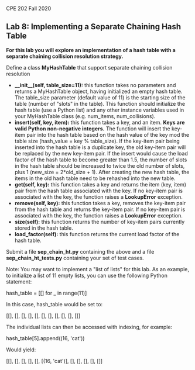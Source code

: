 CPE 202 Fall 2020

## Lab 8: Implementing a Separate Chaining Hash Table

**For this lab you will explore an implementation of a hash table with a separate chaining collision resolution strategy.**

Define a class **MyHashTable** that support separate chaining collision resolution

- **\_\_init\_\_(self, table\_size=11):** this function takes no parameters and returns a MyHashTable object, having initialized an empty hash table. The table\_size parameter (default value of 11) is the starting size of the table (number of &quot;slots&quot; in the table). This function should initialize the hash table (use a Python list) and any other instance variables used in your MyHashTable class (e.g. num\_items, num\_collisions).
- **insert(self, key, item):** this function takes a key, and an item. **Keys are valid Python non-negative integers.** The function will insert the key-item pair into the hash table based on the hash value of the key mod the table size (hash\_value = key % table\_size). If the key-item pair being inserted into the hash table is a duplicate key, the old key-item pair will be replaced by the new key-item pair. If the insert would cause the load factor of the hash table to become greater than 1.5, the number of slots in the hash table should be increased to twice the old number of slots, plus 1 (new\_size = 2\*old\_size + 1). After creating the new hash table, the items in the old hash table need to be rehashed into the new table.
- **get(self, key):** this function takes a key and returns the item (key, item) pair from the hash table associated with the key. If no key-item pair is associated with the key, the function raises a **LookupError** exception.
- **remove(self, key):** this function takes a key, removes the key-item pair from the hash table and returns the key-item pair. If no key-item pair is associated with the key, the function raises a **LookupError** exception.
- **size(self):** this function returns the number of key-item pairs currently stored in the hash table.
- **load\_factor(self):** this function returns the current load factor of the hash table.


Submit a file **sep\_chain\_ht.py** containing the above and a file **sep\_chain\_ht\_tests.py** containing your set of test cases.

Note: You may want to implement a &quot;list of lists&quot; for this lab. As an example, to initialize a list of 11 empty lists, you can use the following Python statement:

hash\_table = [[] for \_ in range(11)]

In this case, hash\_table would be set to:

[[], [], [], [], [], [], [], [], [], [], []]

The individual lists can then be accessed with indexing, for example:

hash\_table[5].append((16, &#39;cat&#39;))

Would yield:

[[], [], [], [], [], [(16, &#39;cat&#39;)], [], [], [], [], []]
